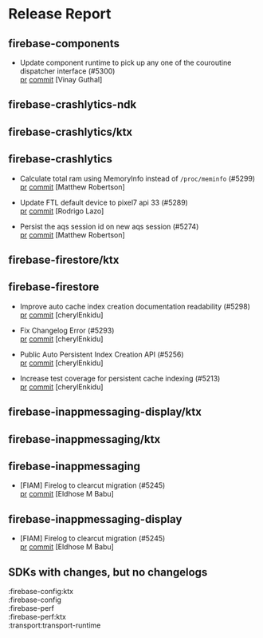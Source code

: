 # Release Report
## firebase-components
      
* Update component runtime to pick up any one of the couroutine dispatcher interface (#5300)   
  [pr](https://github.com/firebase/firebase-android-sdk/pull/5300) [commit](https://github.com/firebase/firebase-android-sdk/commit/b7a34fb108f1d619f5cc98677582e585c239048a)  [Vinay Guthal]

## firebase-crashlytics-ndk
      

## firebase-crashlytics/ktx
      

## firebase-crashlytics
      
* Calculate total ram using MemoryInfo instead of `/proc/meminfo` (#5299)   
  [pr](https://github.com/firebase/firebase-android-sdk/pull/5299) [commit](https://github.com/firebase/firebase-android-sdk/commit/fe84885ec87d7457926812ab4ecfa70bf8583581)  [Matthew Robertson]

* Update FTL default device to pixel7 api 33 (#5289)   
  [pr](https://github.com/firebase/firebase-android-sdk/pull/5289) [commit](https://github.com/firebase/firebase-android-sdk/commit/de35ba063dccf3221d798590af3eb71c5f5c91bd)  [Rodrigo Lazo]

* Persist the aqs session id on new aqs session (#5274)   
  [pr](https://github.com/firebase/firebase-android-sdk/pull/5274) [commit](https://github.com/firebase/firebase-android-sdk/commit/b76de4fdf48576eaf26160b4288ee404e664ac0b)  [Matthew Robertson]

## firebase-firestore/ktx
      

## firebase-firestore
      
* Improve auto cache index creation documentation readability (#5298)   
  [pr](https://github.com/firebase/firebase-android-sdk/pull/5298) [commit](https://github.com/firebase/firebase-android-sdk/commit/7bfaf837c14bf398292207582e0cc0bf17372eaf)  [cherylEnkidu]

* Fix Changelog Error (#5293)   
  [pr](https://github.com/firebase/firebase-android-sdk/pull/5293) [commit](https://github.com/firebase/firebase-android-sdk/commit/66041ec8904e4664ae1d43b6916e78c82dd98b72)  [cherylEnkidu]

* Public Auto Persistent Index Creation API (#5256)   
  [pr](https://github.com/firebase/firebase-android-sdk/pull/5256) [commit](https://github.com/firebase/firebase-android-sdk/commit/6349a09155a82cead690230aa37578b3175b820d)  [cherylEnkidu]

* Increase test coverage for persistent cache indexing (#5213)   
  [pr](https://github.com/firebase/firebase-android-sdk/pull/5213) [commit](https://github.com/firebase/firebase-android-sdk/commit/d27ff1545586a2767e7011fbde7534dc3deed992)  [cherylEnkidu]

## firebase-inappmessaging-display/ktx
      

## firebase-inappmessaging/ktx
      

## firebase-inappmessaging
      
* [FIAM] Firelog to clearcut migration (#5245)   
  [pr](https://github.com/firebase/firebase-android-sdk/pull/5245) [commit](https://github.com/firebase/firebase-android-sdk/commit/2d3b2be7d2d00d693eb74986f20a6265c918848f)  [Eldhose M Babu]

## firebase-inappmessaging-display
      
* [FIAM] Firelog to clearcut migration (#5245)   
  [pr](https://github.com/firebase/firebase-android-sdk/pull/5245) [commit](https://github.com/firebase/firebase-android-sdk/commit/2d3b2be7d2d00d693eb74986f20a6265c918848f)  [Eldhose M Babu]


## SDKs with changes, but no changelogs
:firebase-config:ktx  
:firebase-config  
:firebase-perf  
:firebase-perf:ktx  
:transport:transport-runtime